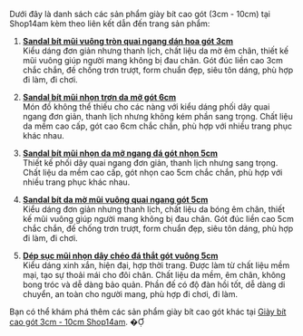 Dưới đây là danh sách các sản phẩm giày bít cao gót (3cm - 10cm) tại Shop14am kèm theo liên kết dẫn đến trang sản phẩm:

1. **[Sandal bít mũi vuông tròn quai ngang dán hoa gót 3cm](https://shop14am.com/san-pham/sandal-bit-mui-vuong-tron-quai-ngang-dan-hoa-got-3p/)**  
   Kiểu dáng đơn giản nhưng thanh lịch, chất liệu da mờ êm chân, thiết kế mũi vuông giúp người mang không bị đau chân. Gót đúc liền cao 3cm chắc chắn, đế chống trơn trượt, form chuẩn đẹp, siêu tôn dáng, phù hợp đi làm, đi chơi.

2. **[Sandal bít mũi nhọn trơn da mỡ gót 6cm](https://shop14am.com/san-pham/sandal-bit-mui-nhon-tron-da-mo-got-6p/)**  
   Món đồ không thể thiếu cho các nàng với kiểu dáng phối dây quai ngang đơn giản, thanh lịch nhưng không kém phần sang trọng. Chất liệu da mềm cao cấp, gót cao 6cm chắc chắn, phù hợp với nhiều trang phục khác nhau.

3. **[Sandal bít mũi nhọn da mỡ ngang đá gót nhọn 5cm](https://shop14am.com/san-pham/sandal-bit-mui-nhon-da-mo-ngang-da-got-nhon-5p/)**  
   Thiết kế phối dây quai ngang đơn giản, thanh lịch nhưng sang trọng. Chất liệu da mềm cao cấp, gót nhọn cao 5cm chắc chắn, phù hợp với nhiều trang phục khác nhau.

4. **[Sandal bít da mờ mũi vuông quai ngang gót 5cm](https://shop14am.com/san-pham/sandal-bit-da-mo-mui-vuong-quai-ngang-got-5p/)**  
   Kiểu dáng đơn giản nhưng thanh lịch, chất liệu da bóng êm chân, thiết kế mũi vuông giúp người mang không bị đau chân. Gót đúc liền cao 5cm chắc chắn, đế chống trơn trượt, form chuẩn đẹp, siêu tôn dáng, phù hợp đi làm, đi chơi.

5. **[Dép sục mũi nhọn dây chéo đá thắt gót vuông 5cm](https://shop14am.com/san-pham/dep-suc-mui-nhon-day-cheo-da-that-got-vuong-5p/)**  
   Kiểu dáng xinh xắn, hiện đại, hợp thời trang. Được làm từ chất liệu mềm mại, tạo sự thoải mái cho đôi chân. Chất liệu da mềm, êm chân, không bong tróc và dễ dàng bảo quản. Phần đế có độ đàn hồi tốt, dễ dàng di chuyển, an toàn cho người mang, phù hợp đi chơi, đi làm.

Bạn có thể khám phá thêm các sản phẩm giày bít cao gót khác tại [Giày bít cao gót 3cm - 10cm Shop14am](https://shop14am.com/bmt/giay-dep-nu/giay-bit-cao-got-3p-10p/). � 
